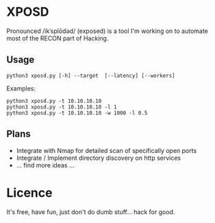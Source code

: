 # XPOSD

Pronounced /ikˈsplōdəd/ (exposed) is a tool I'm working on to automate most of the RECON part of Hacking.

## Usage
```
python3 xposd.py [-h] --target  [--latency] [--workers]
```
Examples:
```
python3 xposd.py -t 10.10.10.10  
python3 xposd.py -t 10.10.10.10 -l 1
python3 xposd.py -t 10.10.10.10 -w 1000 -l 0.5
```

## Plans
- Integrate with Nmap for detailed scan of specifically open ports
- Integrate / Implement directory discovery on http services
- ... find more ideas ... 

# Licence
It's free, have fun, just don't do dumb stuff... hack for good.
